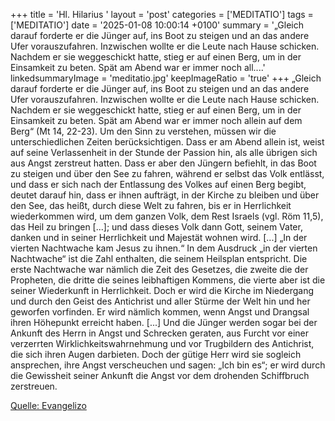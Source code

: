 +++
title = 'Hl. Hilarius  '
layout = 'post'
categories = ['MEDITATIO']
tags = ['MEDITATIO']
date = '2025-01-08 10:00:14 +0100'
summary = '„Gleich darauf forderte er die Jünger auf, ins Boot zu steigen und an das andere Ufer vorauszufahren. Inzwischen wollte er die Leute nach Hause schicken. Nachdem er sie weggeschickt hatte, stieg er auf einen Berg, um in der Einsamkeit zu beten. Spät am Abend war er immer noch all....'
linkedsummaryImage = 'meditatio.jpg'
keepImageRatio = 'true'
+++
„Gleich darauf forderte er die Jünger auf, ins Boot zu steigen und an das andere Ufer vorauszufahren. Inzwischen wollte er die Leute nach Hause schicken. Nachdem er sie weggeschickt hatte, stieg er auf einen Berg, um in der Einsamkeit zu beten. Spät am Abend war er immer noch allein auf dem Berg“ (Mt 14, 22-23).<!--more--> Um den Sinn zu verstehen, müssen wir die unterschiedlichen Zeiten berücksichtigen. Dass er am Abend allein ist, weist auf seine Verlassenheit in der Stunde der Passion hin, als alle übrigen sich aus Angst zerstreut hatten. Dass er aber den Jüngern befiehlt, in das Boot zu steigen und über den See zu fahren, während er selbst das Volk entlässt, und dass er sich nach der Entlassung des Volkes auf einen Berg begibt, deutet darauf hin, dass er ihnen aufträgt, in der Kirche zu bleiben und über den See, das heißt, durch diese Welt zu fahren, bis er in Herrlichkeit wiederkommen wird, um dem ganzen Volk, dem Rest Israels (vgl. Röm 11,5), das Heil zu bringen [...]; und dass dieses Volk dann Gott, seinem Vater, danken und in seiner Herrlichkeit und Majestät wohnen wird. [...]
„In der vierten Nachtwache kam Jesus zu ihnen.“ In dem Ausdruck „in der vierten Nachtwache“ ist die Zahl enthalten, die seinem Heilsplan entspricht. Die erste Nachtwache war nämlich die Zeit des Gesetzes, die zweite die der Propheten, die dritte die seines leibhaftigen Kommens, die vierte aber ist die seiner Wiederkunft in Herrlichkeit. Doch er wird die Kirche im Niedergang und durch den Geist des Antichrist und aller Stürme der Welt hin und her geworfen vorfinden. Er wird nämlich kommen, wenn Angst und Drangsal ihren Höhepunkt erreicht haben. [...] Und die Jünger werden sogar bei der Ankunft des Herrn in Angst und Schrecken geraten, aus Furcht vor einer verzerrten Wirklichkeitswahrnehmung und vor Trugbildern des Antichrist, die sich ihren Augen darbieten. Doch der gütige Herr wird sie sogleich ansprechen, ihre Angst verscheuchen und sagen: „Ich bin es“; er wird durch die Gewissheit seiner Ankunft die Angst vor dem drohenden Schiffbruch zerstreuen.
 


[Quelle: Evangelizo](https://evangeliumtagfuertag.org/DE/gospel)
